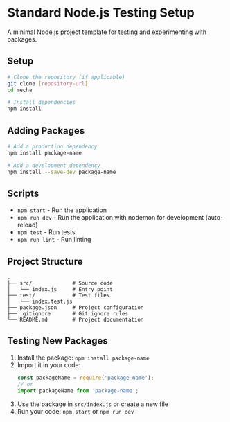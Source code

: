 # Standard Node.js Testing Setup

A minimal Node.js project template for testing and experimenting with packages.

## Setup

```bash
# Clone the repository (if applicable)
git clone [repository-url]
cd mecha

# Install dependencies
npm install
```

## Adding Packages

```bash
# Add a production dependency
npm install package-name

# Add a development dependency
npm install --save-dev package-name
```

## Scripts

- `npm start` - Run the application
- `npm run dev` - Run the application with nodemon for development (auto-reload)
- `npm test` - Run tests
- `npm run lint` - Run linting

## Project Structure

```
.
├── src/             # Source code
│   └── index.js     # Entry point
├── test/            # Test files
│   └── index.test.js
├── package.json     # Project configuration
├── .gitignore       # Git ignore rules
└── README.md        # Project documentation
```

## Testing New Packages

1. Install the package: `npm install package-name`
2. Import it in your code:
   ```javascript
   const packageName = require('package-name');
   // or
   import packageName from 'package-name';
   ```
3. Use the package in `src/index.js` or create a new file
4. Run your code: `npm start` or `npm run dev` 